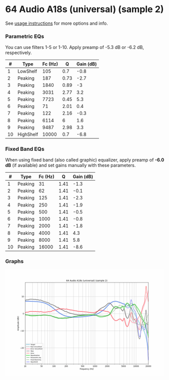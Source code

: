 # 64 Audio A18s (universal) (sample 2)
See [usage instructions](https://github.com/jaakkopasanen/AutoEq#usage) for more options and info.

### Parametric EQs
You can use filters 1-5 or 1-10. Apply preamp of -5.3 dB or -6.2 dB, respectively.

|   # | Type      |   Fc (Hz) |    Q |   Gain (dB) |
|-----|-----------|-----------|------|-------------|
|   1 | LowShelf  |       105 | 0.7  |        -0.8 |
|   2 | Peaking   |       187 | 0.73 |        -2.7 |
|   3 | Peaking   |      1840 | 0.89 |        -3   |
|   4 | Peaking   |      3031 | 2.77 |         3.2 |
|   5 | Peaking   |      7723 | 0.45 |         5.3 |
|   6 | Peaking   |        71 | 2.01 |         0.4 |
|   7 | Peaking   |       122 | 2.16 |        -0.3 |
|   8 | Peaking   |      6114 | 6    |         1.6 |
|   9 | Peaking   |      9487 | 2.98 |         3.3 |
|  10 | HighShelf |     10000 | 0.7  |        -6.8 |

### Fixed Band EQs
When using fixed band (also called graphic) equalizer, apply preamp of **-6.0 dB** (if available) and set gains manually with these parameters.

|   # | Type    |   Fc (Hz) |    Q |   Gain (dB) |
|-----|---------|-----------|------|-------------|
|   1 | Peaking |        31 | 1.41 |        -1.3 |
|   2 | Peaking |        62 | 1.41 |        -0.1 |
|   3 | Peaking |       125 | 1.41 |        -2.3 |
|   4 | Peaking |       250 | 1.41 |        -1.9 |
|   5 | Peaking |       500 | 1.41 |        -0.5 |
|   6 | Peaking |      1000 | 1.41 |        -0.8 |
|   7 | Peaking |      2000 | 1.41 |        -1.8 |
|   8 | Peaking |      4000 | 1.41 |         4.3 |
|   9 | Peaking |      8000 | 1.41 |         5.8 |
|  10 | Peaking |     16000 | 1.41 |        -8.6 |

### Graphs
![](./64%20Audio%20A18s%20(universal)%20(sample%202).png)
